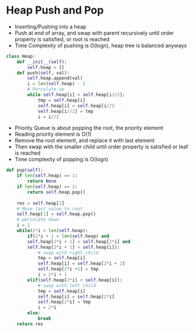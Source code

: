 # Heap Push and Pop

- Inserting/Pushing into a heap
- Push at end of array, and swap with parent recursively until order property is satisfied, or root is reached
- Time Complexity of pushing is O(logn), heap tree is balanced anyways
```python
class Heap:
    def __init__(self):
        self.heap = []
    def push(self, val):
        self.heap.append(val)
        i = len(self.heap) - 1
        # Percolate up
        while self.heap[i] < self.heap[i//2]:
            tmp = self.heap[i]
            self.heap[i] = self.heap[i//2
            self.heap[i//2] = tmp
            i = i//2
```
- Priority Queue is about popping the root, the priority element
- Reading priority element is O(1)
- Remove the root element, and replace it with last element
- Then swap with the smaller child until order property is satisfied or leaf is reached
- Time complexity of popping is O(logn)
```python
def pop(self):
    if len(self.heap) == 1:
        return None
    if len(self.heap) == 2:
        return self.heap.pop()
        
    res = self.heap[1]
    # Move last value to root
    self.heap[1] = self.heap.pop()
    # percolate down
    i = 1
    while(2*i < len(self.heap):
        if(2*i + 1 < len(self.heap) and
        self.heap[2*i + 1] < self.heap[2*i] and
        self.heap[2*i + 1] < self.heap[i]):
            # swap with right child
            tmp = self.heap[i]
            self.heap[i] = self.heap[2*i + 1]
            self.heap[2*i +1] = tmp
            i = 2*i + 1
        elif(self.heap[2*i] < self.heap[i]):
            # swap with left child
            tmp = self.heap[i]
            self.heap[i] = self.heap[2*i]
            self.heap[2*i] = tmp
            i = 2*i
        else:
            break
    return res
```